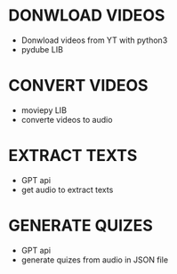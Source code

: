 # DONWLOAD VIDEOS
- Donwload videos from YT with python3
- pydube LIB

# CONVERT VIDEOS
- moviepy LIB
- converte videos to audio

# EXTRACT TEXTS
- GPT api
- get audio to extract texts

# GENERATE QUIZES
- GPT api
- generate quizes from audio in JSON file

